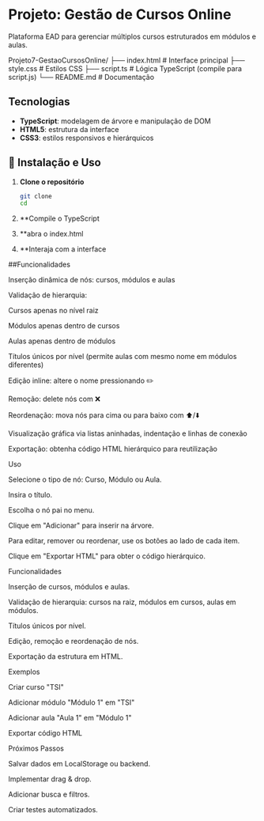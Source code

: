 # Projeto: Gestão de Cursos Online

Plataforma EAD para gerenciar múltiplos cursos estruturados em módulos e aulas.

Projeto7-GestaoCursosOnline/
├── index.html       # Interface principal
├── style.css        # Estilos CSS
├── script.ts        # Lógica TypeScript (compile para script.js)
└── README.md        # Documentação

## Tecnologias

- **TypeScript**: modelagem de árvore e manipulação de DOM  
- **HTML5**: estrutura da interface  
- **CSS3**: estilos responsivos e hierárquicos

## 🔧 Instalação e Uso

1. **Clone o repositório**

   ```bash
   git clone 
   cd
2. **Compile o TypeScript
3. **abra o index.html
4. **Interaja com a interface


##Funcionalidades

Inserção dinâmica de nós: cursos, módulos e aulas

Validação de hierarquia:

   Cursos apenas no nível raiz

   Módulos apenas dentro de cursos

   Aulas apenas dentro de módulos

Títulos únicos por nível (permite aulas com mesmo nome em módulos diferentes)

  Edição inline: altere o nome pressionando ✏️

   Remoção: delete nós com ❌

   Reordenação: mova nós para cima ou para baixo com ⬆️/⬇️

  Visualização gráfica via listas aninhadas, indentação e linhas de conexão

   Exportação: obtenha código HTML hierárquico para reutilização

Uso

Selecione o tipo de nó: Curso, Módulo ou Aula.

Insira o título.

Escolha o nó pai no menu.

Clique em "Adicionar" para inserir na árvore.

Para editar, remover ou reordenar, use os botões ao lado de cada item.

Clique em "Exportar HTML" para obter o código hierárquico.

Funcionalidades

Inserção de cursos, módulos e aulas.

Validação de hierarquia: cursos na raiz, módulos em cursos, aulas em módulos.

Títulos únicos por nível.

Edição, remoção e reordenação de nós.

Exportação da estrutura em HTML.

Exemplos

Criar curso "TSI"

Adicionar módulo "Módulo 1" em "TSI"

Adicionar aula "Aula 1" em "Módulo 1"

Exportar código HTML

Próximos Passos

Salvar dados em LocalStorage ou backend.

Implementar drag & drop.

Adicionar busca e filtros.

Criar testes automatizados.
